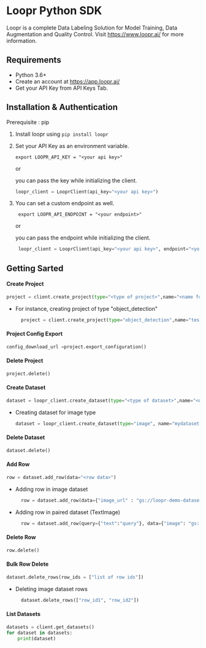 # Loopr Python SDK
Loopr is a complete Data Labeling Solution for Model Training, Data Augmentation and Quality Control.
Visit https://www.loopr.ai/ for more information.

## Requirements

- Python 3.6+
- Create an account at https://app.loopr.ai/ 
- Get your API Key from API Keys Tab.


## Installation & Authentication

Prerequisite : pip
1. Install loopr using `pip install loopr`
2. Set your API Key as an environment variable.

    ```
    export LOOPR_API_KEY = "<your api key>"
    ```
    
    or
   
   you can pass the key while initializing the client.
   
   ```python
   loopr_client = LooprClient(api_key="<your api key>")
   ```
3. You can set a custom endpoint as well.

   ```
    export LOOPR_API_ENDPOINT = "<your endpoint>"
   ```
   
   or
   
   you can pass the endpoint while initializing the client.
   
   ```python
    loopr_client = LooprClient(api_key="<your api key>", endpoint="<your endpoint>")
   ```

## Getting Sarted




#### Create Project


```python 
project = client.create_project(type="<type of project>",name="<name for project>",slug="<slug for project>", configuration={"labels": ["<list of labels>"], "attributes": ["<list of attributes>"],})
```
- For instance, creating project of type "object_detection"

  ```python
    project = client.create_project(type="object_detection",name="test-loopr-project",slug="test-looprr-project", configuration={"labels": [{"name": "bird", "tool": "bbox", "color": "#000000"}], "attributes": [],})
  ```
  


#### Project Config Export

```python
config_download_url =project.export_configuration()
```

#### Delete Project

```python
project.delete()
```



#### Create Dataset


```python 
dataset = loopr_client.create_dataset(type="<type of dataset>",name="<name for dataset>", slug="<slug for dataset>")
```
- Creating dataset for image type 

  ```python
  dataset = loopr_client.create_dataset(type="image", name="mydataset", slug="mydataset")
  ```

#### Delete Dataset

```python
dataset.delete()
```
  

#### Add Row

 ```python
 row = dataset.add_row(data="<row data>")
```
- Adding row in image dataset

  ```python
    row = dataset.add_row(data={"image_url" : "gs://loopr-demo-dataset/a61a69be-f152-4175-bab4-e119f980bc3d"})
  ```
- Adding row in paired dataset (TextImage)

  ```python
    row = dataset.add_row(query={"text":"query"}, data={"image": "gs://loopr-demo-dataset/a61a69be-f152-4175-bab4-e119f980bc3d"})
  ```


#### Delete Row

 ```python
 row.delete()
```


#### Bulk Row Delete

```python
dataset.delete_rows(row_ids = ["list of row ids"])
```

- Deleting image dataset rows 

  ```python
    dataset.delete_rows(["row_id1", "row_id2"])
  ```
  
  
#### List Datasets

```python
datasets = client.get_datasets()
for dataset in datasets:
    print(dataset)
```
